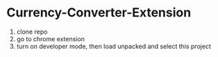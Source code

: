 # Currency-Converter-Extension
1. clone repo
2. go to chrome extension
3. turn on developer mode, then load unpacked and select this project